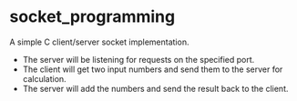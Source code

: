 # socket_programming

A simple C client/server socket implementation. 
- The server will be listening for requests on the specified port.
- The client will get two input numbers and send them to the server for calculation.
- The server will add the numbers and send the result back to the client.
